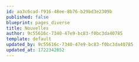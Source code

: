 ```yaml
---
id: aa3c6cad-f916-48ee-8b76-b29bd3e2309b
published: false
blueprint: pages_diverse
title: Nouvelles
author: 9c55616c-7340-47e9-bc83-f0bc3da40785
template: default
updated_by: 9c55616c-7340-47e9-bc83-f0bc3da40785
updated_at: 1722342852
---
```

